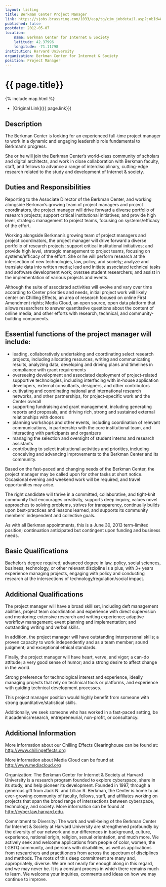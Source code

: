 ```yaml
---
layout: listing
title: Berkman Center Project Manager
link: https://sjobs.brassring.com/1033/asp/tg/cim_jobdetail.asp?jobId=880847&PartnerId=25240&SiteId=5341&type=mail&JobReqLang=1&recordstart=1&JobSiteId=5341&JobSiteInfo=880847_5341&gqid=0
published: false
postdate: 2012-05-07
location:
    name: Berkman Center for Internet & Society
    latitude: 42.37996
    longitude: -71.11798
institution: Harvard University
organization: Berkman Center for Internet & Society
position: Project Manager
---
```


# {{ page.title}}

{% include map.html %}



* [Original Link]({{ page.link}})

## Description

The Berkman Center is looking for an experienced full-time project manager to work in a dynamic and engaging leadership role fundamental to Berkman’s progress.

She or he will join the Berkman Center’s world-class community of scholars and digital architects, and work in close collaboration with Berkman faculty, staff, and fellows to advance a range of interdisciplinary, cutting-edge research related to the study and development of Internet & society.

## Duties and Responsibilities

Reporting to the Associate Director of the Berkman Center, and working alongside Berkman’s growing team of project managers and project coordinators, the project manager will drive forward a diverse portfolio of research projects; support critical institutional initiatives; and provide high level, strategic management to project teams, focusing on systems/efficacy of the effort.

Working alongside Berkman’s growing team of project managers and project coordinators, the project manager will drive forward a diverse portfolio of research projects; support critical institutional initiatives; and provide high level, strategic management to project teams, focusing on systems/efficacy of the effort. She or he will perform research at the intersection of new technologies, law, policy, and society; analyze and translate data into written media; lead and initiate associated technical tasks and software development work; oversee student researchers; and assist in the implementation of various projects and events.

Although the suite of associated activities will evolve and vary over time according to Center priorities and needs, initial project work will likely center on Chilling Effects, an area of research focused on online First Amendment rights; Media Cloud, an open source, open data platform that allows researchers to answer quantitative questions about the content of online media; and other efforts with research, technical, and community-building components.

## Essential functions of the project manager will include: 
* leading, collaboratively undertaking and coordinating select research projects, including allocating resources, writing and communicating results, analyzing data, developing and driving plans and timelines in compliance with grant requirements 
* overseeing development and associated deployment of project-related supportive technologies, including interfacing with in-house application developers, external consultants, designers, and other contributors 
* cultivating and coordinating national and international research networks, and other partnerships, for project-specific work and the Center overall 
* supporting fundraising and grant management, including generating reports and proposals, and driving rich, strong and sustained external relationships with donors 
* planning workshops and other events, including coordination of relevant communications, in partnership with the core institutional team, and interacting with participants and organizers 
* managing the selection and oversight of student interns and research assistants
* contributing to select institutional activities and priorities, including conceiving and advancing improvements to the Berkman Center and its community.

Based on the fast-paced and changing needs of the Berkman Center, the project manager may be called upon for other tasks at short notice. Occasional evening and weekend work will be required, and travel opportunities may arise.

The right candidate will thrive in a committed, collaborative, and tight-knit community that encourages creativity, supports deep inquiry, values novel approaches to solving problems, strives for transparency, continually builds upon best-practices and lessons learned, and supports its community members’ independent and collective goals.

As with all Berkman appointments, this is a June 30, 2013 term-limited position; continuation anticipated but contingent upon funding and business needs.

## Basic Qualifications
Bachelor’s degree required; advanced degree in law, policy, social sciences, business, technology, or other relevant discipline is a plus, with 3+ years experience managing projects, engaging with policy and conducting research at the intersections of technology/regulation/social impact.

## Additional Qualifications
The project manager will have a broad skill set, including deft management abilities, project team coordination and experience with direct supervision and mentoring; extensive research and writing experience; adaptive workflow management; event planning and implementation; and outstanding writing and verbal skills.

In addition, the project manager will have outstanding interpersonal skills; a proven capacity to work independently and as a team member; sound judgment; and exceptional ethical standards.

Finally, the project manager will have heart, verve, and vigor; a can-do attitude; a very good sense of humor; and a strong desire to affect change in the world.

Strong preference for technological interest and experience, ideally managing projects that rely on technical tools or platforms, and experience with guiding technical development processes.

This project manager position would highly benefit from someone with strong quantitative/statistical skills.

Additionally, we seek someone who has worked in a fast-paced setting, be it academic/research, entrepreneurial, non-profit, or consultancy.

## Additional Information
More information about our Chilling Effects Clearinghouse can be found at: http://www.chillingeffects.org

More information about Media Cloud can be found at: http://www.mediacloud.org

Organization: The Berkman Center for Internet & Society at Harvard University is a research program founded to explore cyberspace, share in its study, and help pioneer its development. Founded in 1997, through a generous gift from Jack N. and Lillian R. Berkman, the Center is home to an ever-growing community of faculty, fellows, staff, and affiliates working on projects that span the broad range of intersections between cyberspace, technology, and society. More information can be found at http://cyber.law.harvard.edu.

Commitment to Diversity: The work and well-being of the Berkman Center for Internet & Society at Harvard University are strengthened profoundly by the diversity of our network and our differences in background, culture, experience, national origin, religion, sexual orientation, and much more. We actively seek and welcome applications from people of color, women, the LGBTQ community, and persons with disabilities, as well as applications from researchers and practitioners from across the spectrum of disciplines and methods. The roots of this deep commitment are many and, appropriately, diverse. We are not nearly far enough along in this regard, and we may never be. It is a constant process in which there remains much to learn. We welcome your inquiries, comments and ideas on how we may continue to improve.